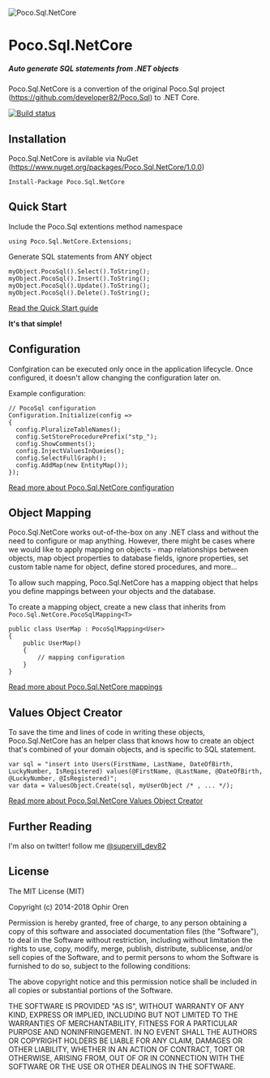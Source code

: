 ![Poco.Sql.NetCore](https://github.com/developer82/Poco.Sql.NetCore/blob/master/Logo.png)

# Poco.Sql.NetCore
##### Auto generate SQL statements from .NET objects

Poco.Sql.NetCore is a convertion of the original Poco.Sql project (https://github.com/developer82/Poco.Sql) to .NET Core.

[![Build status](https://ci.appveyor.com/api/projects/status/cwohpnw3jdbkus2m?svg=true)](https://ci.appveyor.com/project/developer82/poco-sql-netcore)

## Installation

Poco.Sql.NetCore is avilable via NuGet (https://www.nuget.org/packages/Poco.Sql.NetCore/1.0.0)

`Install-Package Poco.Sql.NetCore`

## Quick Start

Include the Poco.Sql extentions method namespace

```
using Poco.Sql.NetCore.Extensions;
```

Generate SQL statements from ANY object

```
myObject.PocoSql().Select().ToString();
myObject.PocoSql().Insert().ToString();
myObject.PocoSql().Update().ToString();
myObject.PocoSql().Delete().ToString();
```

[Read the Quick Start guide](https://github.com/developer82/Poco.Sql.NetCore/wiki/Quick-Start)

**It's that simple!**

## Configuration
Confgiration can be executed only once in the application lifecycle. Once configured, it doesn't allow changing the configuration later on.

Example configuration:
```
// PocoSql configuration
Configuration.Initialize(config =>
{
  config.PluralizeTableNames();
  config.SetStoreProcedurePrefix("stp_");
  config.ShowComments();
  config.InjectValuesInQueies();
  config.SelectFullGraph();
  config.AddMap(new EntityMap());
});
```
[Read more about Poco.Sql.NetCore configuration](https://github.com/developer82/Poco.Sql.NetCore/wiki/Configuration)

## Object Mapping

Poco.Sql.NetCore works out-of-the-box on any .NET class and without the need to configure or map anything. However, there might be cases where we would like to apply mapping on objects - map relationships between objects, map object properties to database fields, ignore properties, set custom table name for object, define stored procedures, and more...

To allow such mapping, Poco.Sql.NetCore has a mapping object that helps you define mappings between your objects and the database.

To create a mapping object, create a new class that inherits from `Poco.Sql.NetCore.PocoSqlMapping<T>`

```
public class UserMap : PocoSqlMapping<User>
{
    public UserMap()
    {
        // mapping configuration
    }
}
```

[Read more about Poco.Sql.NetCore mappings](https://github.com/developer82/Poco.Sql.NetCore/wiki/Object-Mapping)

## Values Object Creator

To save the time and lines of code in writing these objects, Poco.Sql.NetCore has an helper class that knows how to create an object that's combined of your domain objects, and is specific to SQL statement.

```
var sql = "insert into Users(FirstName, LastName, DateOfBirth, LuckyNumber, IsRegistered) values(@FirstName, @LastName, @DateOfBirth, @LuckyNumber, @IsRegistered)";
var data = ValuesObject.Create(sql, myUserObject /* , ... */);
```

[Read more about Poco.Sql.NetCore Values Object Creator](https://github.com/developer82/Poco.Sql.NetCore/wiki/Values-Object-Creator)

## Further Reading

I'm also on twitter! follow me [@supervill_dev82](https://twitter.com/supervill_dev82)

## License

The MIT License (MIT)

Copyright (c) 2014-2018 Ophir Oren

Permission is hereby granted, free of charge, to any person obtaining a copy
of this software and associated documentation files (the "Software"), to deal
in the Software without restriction, including without limitation the rights
to use, copy, modify, merge, publish, distribute, sublicense, and/or sell
copies of the Software, and to permit persons to whom the Software is
furnished to do so, subject to the following conditions:

The above copyright notice and this permission notice shall be included in
all copies or substantial portions of the Software.

THE SOFTWARE IS PROVIDED "AS IS", WITHOUT WARRANTY OF ANY KIND, EXPRESS OR
IMPLIED, INCLUDING BUT NOT LIMITED TO THE WARRANTIES OF MERCHANTABILITY,
FITNESS FOR A PARTICULAR PURPOSE AND NONINFRINGEMENT. IN NO EVENT SHALL THE
AUTHORS OR COPYRIGHT HOLDERS BE LIABLE FOR ANY CLAIM, DAMAGES OR OTHER
LIABILITY, WHETHER IN AN ACTION OF CONTRACT, TORT OR OTHERWISE, ARISING FROM,
OUT OF OR IN CONNECTION WITH THE SOFTWARE OR THE USE OR OTHER DEALINGS IN
THE SOFTWARE.
